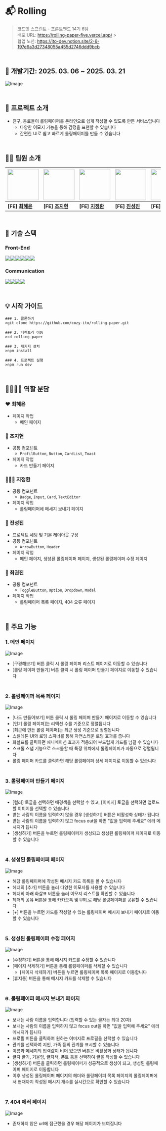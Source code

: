 # 📬 Rolling

> 코드잇 스프린트 - 프론트엔드 14기 6팀
> <br>배포 URL: <https://rolling-paper-five.vercel.app/> > <br>협업 노션: <https://ito-dev.notion.site/2-6-197e6a3d27348055a455d2746ddd9bcb>

## <br>📅 개발기간: 2025. 03. 06 ~ 2025. 03. 21

![Image](https://github.com/user-attachments/assets/9a18294b-f763-434c-8746-aaae2cc37ab8)

## <br>🚀 프로젝트 소개

- 친구, 동료들이 롤링페이퍼를 온라인으로 쉽게 작성할 수 있도록 만든 서비스입니다
  - 다양한 이모지 기능을 통해 감정을 표현할 수 있습니다
  - 간편한 UI로 쉽고 빠르게 롤링페이퍼를 만들 수 있습니다

## <br>💁🏻 팀원 소개

| <a href="https://github.com/rachelchoi11"><img src="https://github.com/rachelchoi11.png" width="100"></a> | <a href="https://github.com/zeon0xx0"><img src="https://github.com/zeon0xx0.png" width="100"></a> | <a href="https://github.com/jeonghwanJay"><img src="https://github.com/jeonghwanJay.png" width="100"></a> | <a href="https://github.com/cozy-ito"><img src="https://github.com/cozy-ito.png" width="100"></a> | <a href="https://github.com/kwonjin2"><img src="https://github.com/kwonjin2.png" width="100"></a> |
| --------------------------------------------------------------------------------------------------------- | ------------------------------------------------------------------------------------------------- | --------------------------------------------------------------------------------------------------------- | ------------------------------------------------------------------------------------------------- | ------------------------------------------------------------------------------------------------- |
| **[FE] [최혜윤](https://github.com/rachelchoi11)**                                                        | **[FE] [조지현](https://github.com/zeon0xx0)**                                                    | **[FE] [지정환](https://github.com/jeonghwanJay)**                                                        | **[FE] [진성진](https://github.com/cozy-ito)**                                                    | **[FE] [최권진](https://github.com/kwonjin2)**                                                    |

## <br>🔧 기술 스택

### Front-End

<img src="https://img.shields.io/badge/html5-E34F26?style=for-the-badge&logo=html5&logoColor=white"><img src="https://img.shields.io/badge/module css-1572B6?style=for-the-badge&logo=module css3&logoColor=white"><img src="https://img.shields.io/badge/javascript-F7DF1E?style=for-the-badge&logo=javascript&logoColor=white"><img src="https://img.shields.io/badge/react-61DAFB?style=for-the-badge&logo=react&logoColor=black"><img src="https://img.shields.io/badge/eslint-4B32C3?style=for-the-badge&logo=eslint&logoColor=white"><img src="https://img.shields.io/badge/prettier-F7B93E?style=for-the-badge&logo=prettier&logoColor=white">

### Communication

<img src="https://img.shields.io/badge/github-181717?style=for-the-badge&logo=github&logoColor=white"><img src="https://img.shields.io/badge/git-F05032?style=for-the-badge&logo=git&logoColor=white"><img src="https://img.shields.io/badge/discord-5865F2?style=for-the-badge&logo=discord&logoColor=white"><img src="https://img.shields.io/badge/notion-000000?style=for-the-badge&logo=notion&logoColor=white">

## <br>💡 시작 가이드

```shell
### 1. 클론하기
>git clone https://github.com/cozy-ito/rolling-paper.git

### 2. 디렉토리 이동
>cd rolling-paper

### 3. 패키지 설치
>npm install

### 4. 프로젝트 실행
>npm run dev

```

## <br>🫱🏻‍🫲🏻 역할 분담

### ❤️ 최혜윤

- 페이지 작업
  - 메인 페이지

### 🍑 조지현

- 공통 컴포넌트
  - `ProfilButton`, `Button`, `CardList`, `Toast`
- 페이지 작업
  - 카드 만들기 페이지

### 🧑🏻‍🦱 지정환

- 공통 컴포넌트
  - `Badge`, `Input`, `Card`, `TextEditor`
- 페이지 작업
  - 롤링페이퍼에 메세지 보내기 페이지

### 🤗 진성진

- 프로젝트 세팅 및 기본 레이아웃 구성
- 공통 컴포넌트
  - `ArrowButton`, `Header`
- 페이지 작업
  - 메인 페이지, 생성된 롤링페이퍼 페이지, 생성된 롤링페이퍼 수정 페이지

### 🫧 최권진

- 공통 컴포넌트
  - `ToggleButton`, `Option`, `Dropdown`, `Modal`
- 페이지 작업
  - 롤링페이퍼 목록 페이지, 404 오류 페이지

## <br>📌 주요 기능

### 1. 메인 페이지

![Image](https://github.com/user-attachments/assets/419be682-f89b-4529-83e6-e9793e4c79df)

- [구경해보기] 버튼 클릭 시 롤링 페이퍼 리스트 페이지로 이동할 수 있습니다
- [롤링 페이퍼 만들기] 버튼 클릭 시 롤링 페이퍼 만들기 페이지로 이동할 수 있습니다

### <br>2. 롤링페이퍼 목록 페이지

![Image](https://github.com/user-attachments/assets/8a15f4f7-4571-48d0-a866-1cee4c84d547)

- [나도 만들어보기] 버튼 클릭 시 롤링 페이퍼 만들기 페이지로 이동할 수 있습니다
- [인기 롤링 페이퍼]는 리액션 수를 기준으로 정렬됩니다
- [최근에 만든 롤링 페이퍼]는 최근 생성 기준으로 정렬됩니다
- 스켈레톤 UI와 로딩 스피너를 통해 자연스러운 로딩 효과를 줍니다
- 화살표를 클릭하면 애니메이션 효과가 적용되어 부드럽게 카드를 넘길 수 있습니다
- 스크롤 스냅 기능으로 스크롤할 때 특정 위치에서 롤링페이퍼가 자동으로 정렬됩니다
- 롤링 페이퍼 카드를 클릭하면 해당 롤링페이퍼 상세 페이지로 이동할 수 있습니다

### <br>3. 롤링페이퍼 만들기 페이지

![Image](https://github.com/user-attachments/assets/1a4b6073-e659-42dc-9c83-0cee21026850)

- [컬러] 토글을 선택하면 배경색을 선택할 수 있고, [이미지] 토글을 선택하면 업로드할 이미지를 선택할 수 있습니다
- 받는 사람의 이름을 입력하지 않을 경우 [생성하기] 버튼은 비활성화 상태가 됩니다
- 받는 사람의 이름을 입력하지 않고 focus out을 하면 "값을 입력해 주세요" 에러 메시지가 뜹니다
- [생성하기] 버튼을 누르면 롤링페이퍼가 생성되고 생성된 롤링페이퍼 페이지로 이동할 수 있습니다

### <br>4. 생성된 롤링페이퍼 페이지

![Image](https://github.com/user-attachments/assets/79d20238-0e55-4445-b6da-970de3cf2c86)

- 해당 롤링페이퍼에 작성된 메시지 카드 목록을 볼 수 있습니다
- 헤더의 [추가] 버튼을 눌러 다양한 이모지를 사용할 수 있습니다
- 헤더의 아래 화살표 버튼을 눌러 이모지 리스트를 확인할 수 있습니다
- 헤더의 공유 버튼을 통해 카카오톡 및 URL로 해당 롤링페이퍼를 공유할 수 있습니다
- [+] 버튼을 누르면 카드를 작성할 수 있는 롤링페이퍼 메시지 보내기 페이지로 이동할 수 있습니다

### <br>5. 생성된 롤링페이퍼 수정 페이지

![Image](https://github.com/user-attachments/assets/8881704a-64d0-4507-a125-5bbb67da7afd)

- [수정하기] 버튼을 통해 메시지 카드를 수정할 수 있습니다
- [페이지 삭제하기] 버튼을 통해 롤링페이퍼를 삭제할 수 있습니다
  - [페이지 삭제하기] 버튼을 누르면 롤링페이퍼 목록 페이지로 이동합니다
- [휴지통] 버튼을 통해 메시지 카드를 삭제할 수 있습니다

### <br>6. 롤링페이퍼 메시지 보내기 페이지

![Image](https://github.com/user-attachments/assets/7a06445d-a00b-4834-966a-c4940aeb755e)

- 보내는 사람 이름을 입력합니다 (입력할 수 있는 글자는 최대 20자)
- 보내는 사람의 이름을 입력하지 않고 focus out을 하면 "값을 입력해 주세요" 에러 메시지가 뜹니다
- 프로필 버튼을 클릭하여 원하는 이미지로 프로필을 선택할 수 있습니다
- 관계를 선택하여 지인, 가족 등의 관계를 표시할 수 있습니다
- 이름과 메세지의 입력값이 비어 있으면 버튼은 비활성화 상태가 됩니다
- 글자 굵기, 기울임, 글자색, 폰트 등을 선택하여 글을 작성할 수 있습니다
- [생성하기] 버튼을 클릭하면 롤링페이퍼가 성공적으로 생성이 되고, 생성된 롤링페이퍼 페이지로 이동합니다
- 이후 생성된 롤링페이퍼 페이지의 헤더와 롤링페이퍼 목록 페이지의 롤링페이퍼에서 현재까지 작성된 메시지 개수를 실시간으로 확인할 수 있습니다

### <br>7. 404 에러 페이지

![Image](https://github.com/user-attachments/assets/8570b24c-89dd-4ff6-b896-4416ad50dd8b)

- 존재하지 않은 url에 접근했을 경우 해당 페이지가 보여집니다
